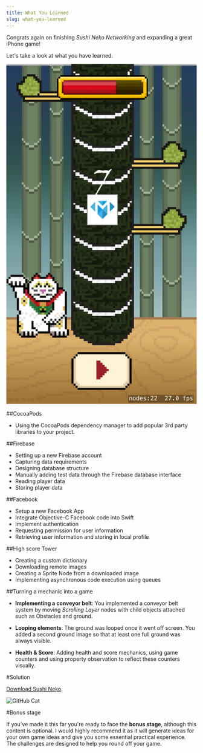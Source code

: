 ```yaml
---
title: What You Learned
slug: what-you-learned
---
```


Congrats again on finishing *Sushi Neko Networking* and expanding a great iPhone game!

Let's take a look at what you have learned.

![The game](../Tutorial-Images/screenshot_social_place.png)

##CocoaPods

- Using the CocoaPods dependency manager to add popular 3rd party libraries to your project.

##Firebase

- Setting up a new Firebase account
- Capturing data requirements
- Designing database structure
- Manually adding test data through the Firebase database interface
- Reading player data
- Storing player data

##Facebook

- Setup a new Facebook App
- Integrate Objective-C Facebook code into Swift
- Implement authentication
- Requesting permission for user information
- Retrieving user information and storing in local profile

##High score Tower

- Creating a custom dictionary
- Downloading remote images
- Creating a Sprite Node from a downloaded image
- Implementing asynchronous code execution using queues

##Turning a mechanic into a game

- **Implementing a conveyor belt**: You implemented a conveyor belt system by moving *Scrolling Layer* nodes with child objects attached such as Obstacles and ground.

- **Looping elements**: The ground was looped once it went off screen. You added a second ground image so that at least one full ground was always visible.

- **Health & Score**: Adding health and score mechanics, using game counters and using property observation to reflect these counters visually.

#Solution

[Download Sushi Neko](https://github.com/MakeSchool-Tutorials/Sushi-Neko-Networking-SpriteKit-Swift-Solution).

![GitHub Cat](https://static.makegameswith.us/gamernews_images/TVZ2mTmQpl/labtocat.png)

#Bonus stage

If you've made it this far you're ready to face the **bonus stage**, although this content is optional.  I would highly recommend it as it will generate ideas for your own game ideas and give you some essential practical experience.  The challenges are designed to help you round off your game.
